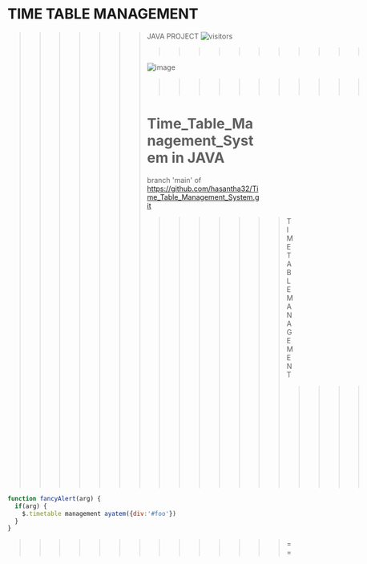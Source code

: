 

TIME TABLE MANAGEMENT
==
>>>>>>> JAVA PROJECT  ![visitors](https://visitor-badge.glitch.me/badge?page_id=hasantha32.Time_Table_Management_System)      
>>>>>>> >>>>>>> >>>>>>> >>>>>>> >>>>>>> >>>>>>> >>|
>>>>>>> >>>>>>> >>>>>>> >>>>>>> >>>>>>> >>>>>>>
>>>>>>>  ![image](https://user-images.githubusercontent.com/68705183/119260089-afd1cb00-bb7d-11eb-9730-eb7be5f0053e.png)
>>>>>>> >>>>>>> >>>>>>> >>>>>>> >>>>>>> >>>>>>> >>||
>>>>>>> >>>>>>> >>>>>>> >>>>>>> >>>>>>> >>>>>>> 
>>>>>>> Time_Table_Management_System in JAVA
>>>>>>> =====
>>>>>>> branch 'main' of https://github.com/hasantha32/Time_Table_Management_System.git
>>>>>>> >>>>>>> TIME TABLE MANAGEMENT
>>>>>>> >>>>>>> >>>>>>> >>>>>>> >>>>>>> >>>>>>> >>>>>>> >>>>>>> >>>>>>> >>>>>>>============

```javascript
function fancyAlert(arg) {
  if(arg) {
    $.timetable management ayatem({div:'#foo'})
  }
}
```
 >>>>>>> >>>>>>> ==
